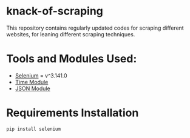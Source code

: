 # knack-of-scraping
This repository contains regularly updated codes for scraping different websites, for leaning different scraping techniques.

#  Tools and Modules Used:

- [Selenium](https://pypi.org/project/selenium/) = v^3.141.0
- [Time Module](https://docs.python.org/3/library/time.html)
- [JSON Module](https://docs.python.org/3/library/json.html)

# Requirements Installation

```
pip install selenium
```

